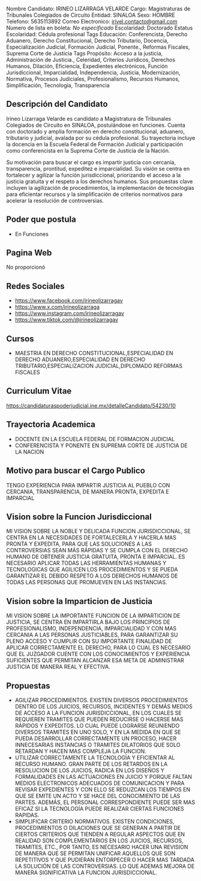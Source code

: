 Nombre Candidato: IRINEO LIZARRAGA VELARDE
Cargo: Magistraturas de Tribunales Colegiados de Circuito
Entidad: SINALOA
Sexo: HOMBRE
Telefono: 5635113892
Correo Electronico: irivel.contacto@gmail.com
Numero de lista en boleta: *No especificado*
Escolaridad: Doctorado
Estatus Escolaridad: Cédula profesional
Tags Educación: Conferencista, Derecho Aduanero, Derecho Constitucional, Derecho Tributario, Docencia, Especialización Judicial, Formación Judicial, Ponente., Reformas Fiscales, Suprema Corte de Justicia
Tags Propósito: Acceso a la justicia, Administración de Justicia., Celeridad, Criterios Jurídicos, Derechos Humanos, Dilación, Eficiencia, Expedientes electrónicos, Función Jurisdiccional, Imparcialidad, Independencia, Justicia, Modernización, Normativa, Procesos Judiciales, Profesionalismo, Recursos Humanos, Simplificación, Tecnología, Transparencia


## Descripción del Candidato 

Irineo Lizarraga Velarde es candidato a Magistratura de Tribunales Colegiados de Circuito en SINALOA, postulándose en funciones. Cuenta con doctorado y amplia formación en derecho constitucional, aduanero, tributario y judicial, avalada por su cédula profesional. Su trayectoria incluye la docencia en la Escuela Federal de Formación Judicial y participación como conferencista en la Suprema Corte de Justicia de la Nación.

Su motivación para buscar el cargo es impartir justicia con cercanía, transparencia, prontitud, expeditez e imparcialidad. Su visión se centra en fortalecer y agilizar la función jurisdiccional, priorizando el acceso a la justicia gratuita y el respeto a los derechos humanos. Sus propuestas clave incluyen la agilización de procedimientos, la implementación de tecnologías para eficientar recursos y la simplificación de criterios normativos para acelerar la resolución de controversias.


## Poder que postula

- En Funciones


## Pagina Web

No proporcionó


## Redes Sociales

- https://www.facebook.com/irineolizarragav
- https://www.x.com/irineolizarraga
- https://www.instagram.com/irineolizarragav
- https://www.tiktok.com/@irineolizarragav


## Cursos

- MAESTRIA EN DERECHO CONSTITUCIONAL,ESPECIALIDAD EN DERECHO ADUANERO,ESPECIALIDAD EN DERECHO TRIBUTARIO,ESPECIALIZACION JUDICIAL,DIPLOMADO REFORMAS FISCALES


## Curriculum Vitae

https://candidaturaspoderjudicial.ine.mx/detalleCandidato/54230/10


## Trayectoria Academica

- DOCENTE EN LA ESCUELA FEDERAL DE FORMACION JUDICIAL
- CONFERENCISTA Y PONENTE EN SUPREMA CORTE DE JUSTICIA DE LA NACION


## Motivo para buscar el Cargo Publico

TENGO EXPERIENCIA PARA IMPARTIR JUSTICIA AL PUEBLO CON CERCANIA, TRANSPARENCIA, DE MANERA PRONTA, EXPEDITA E IMPARCIAL


## Vision sobre la Funcion Jurisdiccional

MI VISION SOBRE LA NOBLE Y DELICADA FUNCION JURISDICCIONAL, SE CENTRA EN LA NECESIDADES DE FORTALECERLA Y HACERLA MAS PRONTA Y EXPEDITA, PARA QUE LAS SOLUCIONES A LAS CONTROVERSIAS SEAN MÁS RÁPIDAS Y SE CUMPLA CON EL DERECHO HUMANO DE OBTENER JUSTICIA GRATUITA, PRONTA E IMPARCIAL. ES NECESARIO APLICAR TODAS LAS HERRAMIENTAS HUMANAS Y TECNOLOGICAS QUE AGILICEN LOS PROCEDIMIENTOS Y SE PUEDA GARANTIZAR EL DEBIDO RESPETO A LOS DERECHOS HUMANOS DE TODAS LAS PERSONAS QUE PROMUEVEN EN LAS INSTANCIAS.


## Vision sobre la Imparticion de Justicia

MI VISION SOBRE LA IMPORTANTE FUNCION DE LA IMPARTICION DE JUSTICIA, SE CENTRA EN IMPARTIRLA BAJO LOS PRINCIPIOS DE PROFESIONALISMO, INDEPENDENCIA, IMPARCIALIDAD Y CON MAS CERCANIA A LAS PERSONAS JUSTICIABLES, PARA GARANTIZAR SU PLENO ACCESO Y CUMPLIR CON SU IMPORTANTE FINALIDAD DE APLICAR CORRECTAMENTE EL DERECHO, PARA LO CUAL ES NECESARIO QUE EL JUZGADOR CUENTE CON LOS CONOCIMIENTOS Y EXPERIENCIA SUFICIENTES QUE PERMITAN ALCANZAR ESA META DE ADMINISTRAR JUSTICIA DE MANERA REAL Y EFECTIVA.


## Propuestas

- AGILIZAR PROCEDIMIENTOS. EXISTEN DIVERSOS PROCEDIMIENTOS DENTRO DE LOS JUICIOS, RECURSOS, INCIDENTES Y DEMÁS MEDIOS DE ACCESO A LA FUNCION JURISDICCIONAL, EN LOS CUALES SE REQUIEREN TRAMITES QUE PUEDEN REDUCIRSE O HACERSE MAS RÁPIDOS Y EXPEDITOS. LO CUAL PUEDE LOGRARSE REUNIENDO DIVERSOS TRAMITES EN UNO SOLO, Y EN LA MEDIDA EN QUE SE PUEDA DESARROLLAR CORRECTAMENTE UN PROCESO, HACER INNECESARIAS INSTANCIAS O TRAMITES DILATORIOS QUE SOLO RETARDAN Y HACEN MAS COMPLEJA LA FUNCION.
- UTILIZAR CORRECTAMENTE LA TECNOLOGÍA Y EFICIENTAR AL RECURSO HUMANO. GRAN PARTE DE LOS RETARDOS EN LA RESOLUCION DE LOS JUICIOS, RADICA EN LOS DISEÑOS Y FORMALIDADES EN LAS ACTUACIONES EN JUICIO Y PORQUE FALTAN MEDIOS ELECTRONICOS ADECUADOS DE COMUNICACION Y PARA REVISAR EXPEDIENTES Y CON ELLO SE REDUZCAN LOS TIEMPOS EN QUE SE EMITE UN ACTO Y SE HACE DEL CONOCIMIENTO DE LAS PARTES. ADEMÁS, EL PERSONAL CORRESPONDIENTE PUEDE SER MAS EFICAZ SI LA TECNOLOGÍA PUEDE REALIZAR CIERTAS FUNCIONES RAPIDAS.
- SIMPLIFICAR CRITERIO NORMATIVOS. EXISTEN CONDICIONES, PROCEDIMIENTOS O DILACIONES QUE SE GENERAN A PARTIR DE CIERTOS CRITERIOS QUE TIENDEN A REGULAR ASPECTOS QUE EN REALIDAD SON COMPLEMENTARIOS EN LOS JUICIOS, RECURSOS, TRAMITES, ETC., POR TANTO, ES NECESARIO HACER UNA REVISION DE MANERA QUE SE PERMITAN UNIFICAR AQUELLOS QUE SON REPETITIVOS Y QUE PUDIERAN ENTORPECER O HACER MAS TARDADA LA SOLUCIÓN DE LAS CONTROVERSIAS. LO QUE ADEMAS MEJORA DE MANERA SIGNIFICATIVA LA FUNCION JURISDICCIONAL.

